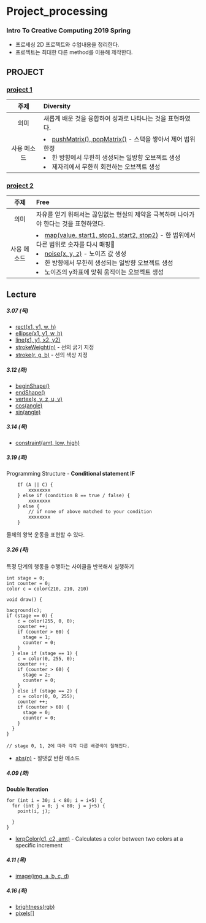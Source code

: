 # **Project_processing**

### **Intro To Creative Computing** 2019 Spring

- 프로세싱 2D 프로젝트와 수업내용을 정리한다.
- 프로젝트는 최대한 다른 method를 이용해 제작한다.

## **PROJECT**

### [project 1](https://github.com/fullyalive/project_processing/blob/f6b35d5a122509e5113f738a2b6cc883cbcff22a/sketch_190321a/sketch_190321a.pde)

|    주제     | **Diversity**                                                                                                                                                                                                                    |
| :---------: | :------------------------------------------------------------------------------------------------------------------------------------------------------------------------------------------------------------------------------- |
|    의미     | 새롭게 배운 것을 융합하여 성과로 나타나는 것을 표현하였다.                                                                                                                                                                       |
| 사용 메소드 | <li> [pushMatrix(), popMatrix()](https://processing.org/reference/pushMatrix_.html) - 스택을 쌓아서 제어 범위한정</li><li>한 방향에서 무한히 생성되는 일방향 오브젝트 생성</li><li>제자리에서 무한히 회전하는 오브젝트 생성</li> |

### [project 2](https://github.com/fullyalive/project_processing/blob/a27ee831e478ab5ea199c408435a4cdfdf0cc57b/sketch_190320c/sketch_190320c.pde)

|    주제     | **Free**                                                                                                                                                                                                                                                                                                                                         |
| :---------: | :----------------------------------------------------------------------------------------------------------------------------------------------------------------------------------------------------------------------------------------------------------------------------------------------------------------------------------------------- |
|    의미     | 자유를 얻기 위해서는 끊임없는 현실의 제약을 극복하며 나아가야 한다는 것을 표현하였다.                                                                                                                                                                                                                                                            |
| 사용 메소드 | <li>[map(value, start1, stop1, start2, stop2)](https://processing.org/reference/map_.html) - 한 범위에서 다른 범위로 숫자를 다시 매핑</li><li>[noise(x, y, z)](https://processing.org/reference/noise_.html) - 노이즈 값 생성</li><li>한 방향에서 무한히 생성되는 일방향 오브젝트 생성</li><li>노이즈의 y좌표에 맞춰 움직이는 오브젝트 생성</li> |

## **Lecture**

##### 3.07 (목)

- [rect(x1, y1, w, h)](https://processing.org/reference/rect_.html)
- [ellipse(x1, y1, w, h)](https://processing.org/reference/ellipse_.html)
- [line(x1, y1, x2, y2)](https://processing.org/reference/line_.html)
- [strokeWeight(n)](https://processing.org/reference/strokeWeight_.html) - 선의 굵기 지정
- [stroke(r, g, b)](https://processing.org/reference/stroke_.html) - 선의 색상 지정

##### 3.12 (화)

- [beginShape()](https://processing.org/reference/beginShape_.html)
- [endShape()](https://processing.org/reference/endShape_.html)
- [vertex(x, y, z, u, v)](https://processing.org/reference/vertex_.html)
- [cos(angle)](https://processing.org/reference/cos_.html)
- [sin(angle)](https://processing.org/reference/sin_.html)

##### 3.14 (목)

- [constraint(amt, low, high)](https://processing.org/reference/constrain_.html)

##### 3.19 (화)

Programming Structure - **Conditional statement IF**

```
    If (A || C) {
        xxxxxxxx
    } else if (condition B == true / false) {
        xxxxxxxx
    } else {
        // if none of above matched to your condition
        xxxxxxxx
    }
```

물체의 왕복 운동을 표현할 수 있다.

##### 3.26 (화)

특정 단계의 행동을 수행하는 사이클을 반복해서 실행하기

```
int stage = 0;
int counter = 0;
color c = color(210, 210, 210)

void draw() {

bacground(c);
if (stage == 0) {
    c = color(255, 0, 0);
    counter ++;
    if (counter > 60) {
      stage = 1;
      counter = 0;
    }
  } else if (stage == 1) {
    c = color(0, 255, 0);
    counter ++;
    if (counter > 60) {
      stage = 2;
      counter = 0;
    }
  } else if (stage == 2) {
    c = color(0, 0, 255);
    counter ++;
    if (counter > 60) {
      stage = 0;
      counter = 0;
    }
  }
}

// stage 0, 1, 2에 따라 각각 다른 배경색이 칠해진다.
```

- [abs(n)](https://processing.org/reference/abs_.html) - 절댓값 반환 메소드

##### 4.09 (화)

**Double Iteration**
```
for (int i = 30; i < 80; i = i+5) {
  for (int j = 0; j < 80; j = j+5) {
    point(i, j);

  }
}
```

- [lerpColor(c1, c2, amt)](https://processing.org/reference/lerpColor_.html) - Calculates a color between two colors at a specific increment

##### 4.11 (목)

- [image(img, a, b, c, d)](https://processing.org/reference/image_.html)

##### 4.16 (화)

- [brightness(rgb)](https://processing.org/reference/brightness_.html)
- [pixels[]](https://processing.org/reference/pixels.html)